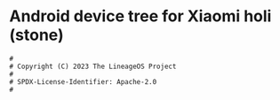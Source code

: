 # Android device tree for Xiaomi holi (stone)

```
#
# Copyright (C) 2023 The LineageOS Project
#
# SPDX-License-Identifier: Apache-2.0
#
```
